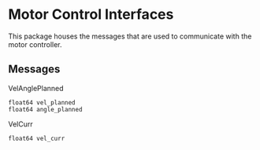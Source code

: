 # Motor Control Interfaces
This package houses the messages that are used to communicate with the motor controller.

## Messages
VelAnglePlanned
```
float64 vel_planned
float64 angle_planned
```
VelCurr
```
float64 vel_curr
```
